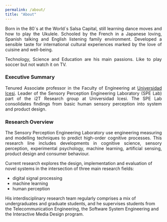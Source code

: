 ```yaml
---
permalink: /about/
title: "About"
---
```

<div style="text-align: justify"> 
Born in the 80´s at the World´s Salsa Capital, still learning dance moves and how to play the Ukulele.
Schooled by the French in a Japanese loving, Spanish talking and English listening family environment. 
Developed a sensible taste for international cultural experiences marked by the love of cuisine and well-being. 

Technology, Science and Education are his main passions.
Like to play soccer but not watch it on TV.
</div>

### Executive Summary
<div style="text-align: justify"> 
Tenured Associate professor in the Faculty of Engineering at 
<a href="https://www.icesi.edu.co/">Universidad Icesi</a>. 
Leader of the Sensory Perception Engineering Laboratory (SPE Lab) part of the i2T Research group at Universidad Icesi. 
The SPE Lab consolidates findings from basic human sensory perception into system and product design. 
</div>

### Research Overview

<div style="text-align: justify"> 
The Sensory Perception Engineering Laboratory use engineering measuring and modelling techniques to predict 
high-order cognitive processes. 
This research line includes developments in cognitive science, sensory perception, experimental psychology, 
machine learning, artificial sensing, product design and consumer behaviour. 
</div>

Current research explores the design, implementation and evaluation of novel systems in the intersection 
of three main research fields: 
 <ul>
   <li>digital signal processing </li>
   <li>machine learning </li>
   <li>human perception</li>
 </ul>
His interdisciplinary research team regularly comprises a mix of 
undergraduates and graduate students, and he supervises students from the Telecommunication Engineering, 
the Software System Engineering and the Interactive Media Design program.
</div>


